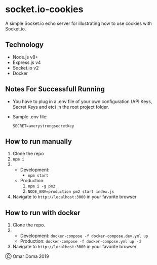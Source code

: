 # socket.io-cookies

A simple Socket.io echo server for illustrating how to use cookies with Socket.io.

## Technology

- Node.js v8+
- Express.js v4
- Socket.io v2
- Docker

## Notes For Successfull Running

- You have to plug in a .env file of your own configuration (API Keys, Secret Keys and etc) in the root project folder.

- Sample .env file:

  ```
  SECRET=averystrongsecretkey
  ```

## How to run manually

1. Clone the repo
2. `npm i`
3. - Development:
     - `npm start`
   - Production:
     1. `npm i -g pm2`
     2. `NODE_ENV=production pm2 start index.js`
4. Navigate to `http://localhost:3000` in your favorite browser

## How to run with docker

1. Clone the repo.
2. - Development: `docker-compose -f docker-compose.dev.yml up`
   - Production: `docker-compose -f docker-compose.yml up -d`
3. Navigate to `http://localhost:3000` in your favorite browser

&#9400; Omar Doma 2019
